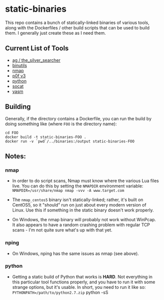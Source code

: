 # static-binaries

This repo contains a bunch of statically-linked binaries of various tools,
along with the Dockerfiles / other build scripts that can be used to build
them.  I generally just create these as I need them.

## Current List of Tools

- [ag / the_silver_searcher](https://github.com/ggreer/the_silver_searcher)
- [binutils](https://www.gnu.org/software/binutils/)
- [nmap](http://nmap.org/)
- [p0f v3](http://lcamtuf.coredump.cx/p0f3/)
- [python](https://www.python.org)
- [socat](http://www.dest-unreach.org/socat/)
- [yasm](http://yasm.tortall.net/)

## Building

Generally, if the directory contains a Dockerfile, you can run the build by
doing something like (where `FOO` is the directory name):

```
cd FOO
docker build -t static-binaries-FOO .
docker run -v `pwd`/../binaries:/output static-binaries-FOO
```

## Notes:

### nmap

- In order to do script scans, Nmap must know where the various Lua files live.
  You can do this by setting the `NMAPDIR` environment variable:  
    `NMAPDIR=/usr/share/nmap nmap -vvv -A www.target.com`

- The `nmap_centos5` binary isn't statically-linked; rather, it's built on
  CentOS5, so it "should" run on just about every modern version of Linux.
  Use this if something in the static binary doesn't work properly.

- On Windows, the nmap binary will probably not work without WinPcap.  It also
  appears to have a random crashing problem with regular TCP scans - I'm not
  quite sure what's up with that yet.

### nping

- On Windows, nping has the same issues as nmap (see above).

### python

- Getting a static build of Python that works is **HARD**.  Not everything in this
  particular tool functions properly, and you have to run it with some strange options,
  but it's usable.  In short, you need to run it like so:  
    `PYTHONPATH=/path/to/python2.7.zip` python -sS

